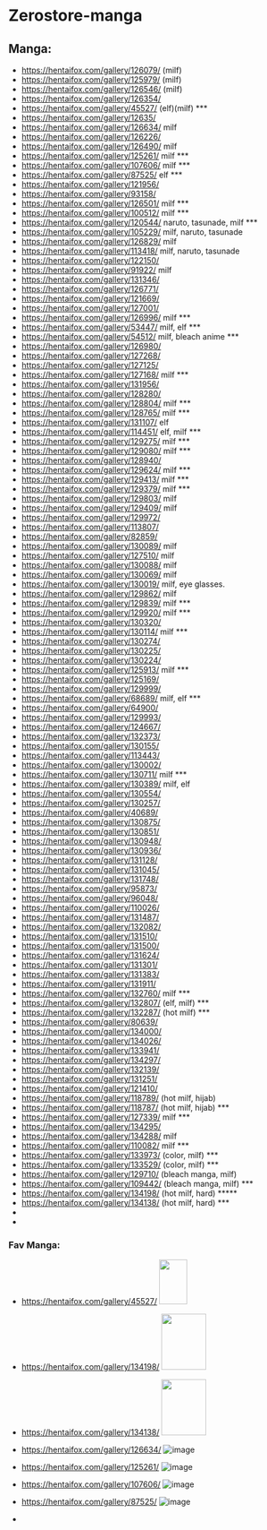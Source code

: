 # Zerostore-manga

## Manga: 
*  https://hentaifox.com/gallery/126079/ (milf)
*  https://hentaifox.com/gallery/125979/ (milf)
*  https://hentaifox.com/gallery/126546/ (milf)
*  https://hentaifox.com/gallery/126354/
*  https://hentaifox.com/gallery/45527/ (elf)(milf) ***
*  https://hentaifox.com/gallery/12635/
*  https://hentaifox.com/gallery/126634/ milf
*  https://hentaifox.com/gallery/126226/
*  https://hentaifox.com/gallery/126490/ milf
*  https://hentaifox.com/gallery/125261/ milf ***
*  https://hentaifox.com/gallery/107606/ milf ***
*  https://hentaifox.com/gallery/87525/ elf ***
*  https://hentaifox.com/gallery/121956/
*  https://hentaifox.com/gallery/93158/
*  https://hentaifox.com/gallery/126501/ milf ***
*  https://hentaifox.com/gallery/100512/ milf ***
*  https://hentaifox.com/gallery/120544/ naruto, tasunade, milf ***
*  https://hentaifox.com/gallery/105229/ milf, naruto, tasunade
*  https://hentaifox.com/gallery/126829/ milf 
*  https://hentaifox.com/gallery/113418/ milf, naruto, tasunade
*  https://hentaifox.com/gallery/122150/
*  https://hentaifox.com/gallery/91922/ milf
*  https://hentaifox.com/gallery/131346/
*  https://hentaifox.com/gallery/126771/
*  https://hentaifox.com/gallery/121669/
*  https://hentaifox.com/gallery/127001/
*  https://hentaifox.com/gallery/126996/ milf ***
*  https://hentaifox.com/gallery/53447/ milf, elf ***
*  https://hentaifox.com/gallery/54512/ milf, bleach anime  ***
*  https://hentaifox.com/gallery/126980/
*  https://hentaifox.com/gallery/127268/
*  https://hentaifox.com/gallery/127125/
*  https://hentaifox.com/gallery/127168/ milf ***
*  https://hentaifox.com/gallery/131956/
*  https://hentaifox.com/gallery/128280/
*  https://hentaifox.com/gallery/128804/ milf ***
*  https://hentaifox.com/gallery/128765/ milf ***
*  https://hentaifox.com/gallery/131107/ elf 
*  https://hentaifox.com/gallery/114451/ elf, milf ***
*  https://hentaifox.com/gallery/129275/ milf ***
*  https://hentaifox.com/gallery/129080/ milf ***
*  https://hentaifox.com/gallery/128940/
*  https://hentaifox.com/gallery/129624/ milf ***
*  https://hentaifox.com/gallery/129413/ milf ***
*  https://hentaifox.com/gallery/129379/ milf ***
*  https://hentaifox.com/gallery/129803/ milf
*  https://hentaifox.com/gallery/129409/ milf 
*  https://hentaifox.com/gallery/129972/
*  https://hentaifox.com/gallery/113807/
*  https://hentaifox.com/gallery/82859/
*  https://hentaifox.com/gallery/130089/ milf 
*  https://hentaifox.com/gallery/127510/ milf 
*  https://hentaifox.com/gallery/130088/ milf
*  https://hentaifox.com/gallery/130069/ milf
*  https://hentaifox.com/gallery/130019/ milf, eye glasses. 
*  https://hentaifox.com/gallery/129862/ milf
*  https://hentaifox.com/gallery/129839/ milf ***
*  https://hentaifox.com/gallery/129920/ milf ***
*  https://hentaifox.com/gallery/130320/
*  https://hentaifox.com/gallery/130114/ milf ***
*  https://hentaifox.com/gallery/130274/
*  https://hentaifox.com/gallery/130225/
*  https://hentaifox.com/gallery/130224/
*  https://hentaifox.com/gallery/125913/ milf ***
*  https://hentaifox.com/gallery/125169/
*  https://hentaifox.com/gallery/129999/
*  https://hentaifox.com/gallery/68689/ milf, elf ***
*  https://hentaifox.com/gallery/64900/
*  https://hentaifox.com/gallery/129993/
*  https://hentaifox.com/gallery/124667/
*  https://hentaifox.com/gallery/132373/
*  https://hentaifox.com/gallery/130155/
*  https://hentaifox.com/gallery/113443/
*  https://hentaifox.com/gallery/130002/
*  https://hentaifox.com/gallery/130711/ milf ***
*  https://hentaifox.com/gallery/130389/ milf, elf 
*  https://hentaifox.com/gallery/130554/
*  https://hentaifox.com/gallery/130257/
*  https://hentaifox.com/gallery/40689/
*  https://hentaifox.com/gallery/130875/
*  https://hentaifox.com/gallery/130851/
*  https://hentaifox.com/gallery/130948/
*  https://hentaifox.com/gallery/130936/
*  https://hentaifox.com/gallery/131128/
*  https://hentaifox.com/gallery/131045/
*  https://hentaifox.com/gallery/131748/
*  https://hentaifox.com/gallery/95873/
*  https://hentaifox.com/gallery/96048/
*  https://hentaifox.com/gallery/110026/
*  https://hentaifox.com/gallery/131487/
*  https://hentaifox.com/gallery/132082/
*  https://hentaifox.com/gallery/131510/
*  https://hentaifox.com/gallery/131500/
*  https://hentaifox.com/gallery/131624/
*  https://hentaifox.com/gallery/131301/
*  https://hentaifox.com/gallery/131383/
*  https://hentaifox.com/gallery/131911/
*  https://hentaifox.com/gallery/132760/ milf ***
*  https://hentaifox.com/gallery/132807/ (elf, milf) ***
*  https://hentaifox.com/gallery/132287/ (hot milf) ***
*  https://hentaifox.com/gallery/80639/
*  https://hentaifox.com/gallery/134000/
*  https://hentaifox.com/gallery/134026/
*  https://hentaifox.com/gallery/133941/
*  https://hentaifox.com/gallery/134297/
*  https://hentaifox.com/gallery/132139/
*  https://hentaifox.com/gallery/131251/
*  https://hentaifox.com/gallery/121410/
*  https://hentaifox.com/gallery/118789/ (hot milf, hijab)
*  https://hentaifox.com/gallery/118787/ (hot milf, hijab) ***
*  https://hentaifox.com/gallery/127339/ milf ***
*  https://hentaifox.com/gallery/134295/
*  https://hentaifox.com/gallery/134288/ milf 
*  https://hentaifox.com/gallery/110082/ milf ***
*  https://hentaifox.com/gallery/133973/ (color, milf) ***
*  https://hentaifox.com/gallery/133529/ (color, milf) ***
*  https://hentaifox.com/gallery/129710/ (bleach manga, milf)
*  https://hentaifox.com/gallery/109442/ (bleach manga, milf) ***
*  https://hentaifox.com/gallery/134198/ (hot milf, hard) *****
*  https://hentaifox.com/gallery/134138/ (hot milf, hard) ***
*  
*  

### Fav Manga: 
* https://hentaifox.com/gallery/45527/
<img height="80px" width="50px" src="https://github.com/user-attachments/assets/6c17d198-8374-4380-a08d-f968a2fb991e"></img>
* https://hentaifox.com/gallery/134198/
<img height="100px" width="80px" src="https://github.com/user-attachments/assets/5383492e-6e88-48d4-96ca-832cbe9ead75"></img>
* https://hentaifox.com/gallery/134138/
<img height="100px" width="80px" src="https://i2.hentaifox.com/004/3109684/cover.jpg"></img>
* https://hentaifox.com/gallery/126634/    ![image](https://github.com/user-attachments/assets/83a1b63b-e0ea-4b52-b6e9-8b67137d2288)
* https://hentaifox.com/gallery/125261/    ![image](https://github.com/user-attachments/assets/55c4ca4d-6498-4c24-acd4-73a112c55ac2)
* https://hentaifox.com/gallery/107606/   ![image](https://github.com/user-attachments/assets/e0191189-fa53-45e7-8068-c107b7b888fd)
* https://hentaifox.com/gallery/87525/    ![image](https://github.com/user-attachments/assets/0e2ec111-f471-4954-8a87-50ce91b4bca7)

* 




